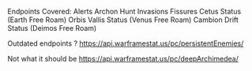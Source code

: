 Endpoints Covered:
Alerts
Archon Hunt
Invasions
Fissures
Cetus Status (Earth Free Roam)
Orbis Vallis Status (Venus Free Roam)
Cambion Drift Status (Deimos Free Roam)

Outdated endpoints ? 
https://api.warframestat.us/pc/persistentEnemies/

Not what it should be
https://api.warframestat.us/pc/deepArchimedea/

